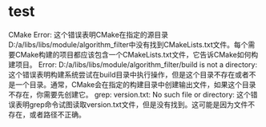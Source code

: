 # test
CMake Error: 这个错误表明CMake在指定的源目录D:/a/libs/libs/module/algorithm_filter中没有找到CMakeLists.txt文件。每个需要CMake构建的项目都应该包含一个CMakeLists.txt文件，它告诉CMake如何构建项目。
Error: D:/a/libs/libs/module/algorithm_filter/build is not a directory: 这个错误表明构建系统尝试在build目录中执行操作，但是这个目录不存在或者不是一个目录。通常，CMake会在指定的构建目录中创建输出文件，如果这个目录不存在，你需要先创建它。
grep: version.txt: No such file or directory: 这个错误表明grep命令试图读取version.txt文件，但是没有找到。这可能是因为文件不存在，或者路径不正确。
